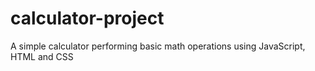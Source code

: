 # calculator-project
A simple calculator performing basic math operations using JavaScript, HTML and CSS
